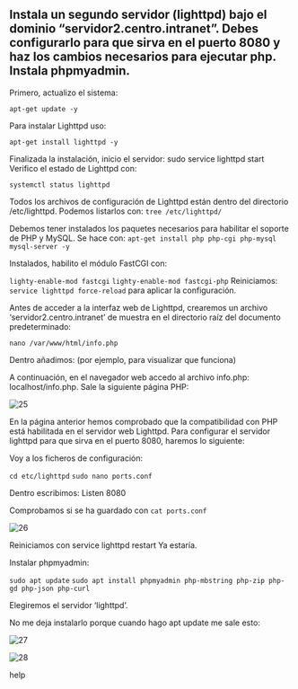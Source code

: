 <h2>Instala un segundo servidor (lighttpd) bajo el dominio “servidor2.centro.intranet”. Debes configurarlo para que sirva en el puerto 8080 y haz los cambios necesarios para ejecutar php. Instala phpmyadmin.
</h2>

Primero, actualizo el sistema:

```apt-get update -y```

Para instalar Lighttpd uso:

```apt-get install lighttpd -y```

Finalizada la instalación, inicio el servidor: sudo service lighttpd start
Verifico el estado de Lighttpd con: 

```systemctl status lighttpd```

Todos los archivos de configuración de Lighttpd están dentro del directorio /etc/lighttpd. Podemos listarlos con: ```tree /etc/lighttpd/```

Debemos tener instalados los paquetes necesarios para habilitar el soporte de PHP y MySQL.  Se hace con: ```apt-get install php php-cgi php-mysql mysql-server -y```

Instalados, habilito el módulo FastCGI con:

```lighty-enable-mod fastcgi```
```lighty-enable-mod fastcgi-php```
Reiniciamos: 
```service lighttpd force-reload``` para aplicar la configuración.

Antes de acceder a la interfaz web de Lighttpd, crearemos un archivo ‘servidor2.centro.intranet’ de muestra en el directorio raíz del documento predeterminado: 

```nano /var/www/html/info.php```

Dentro añadimos: <?php phpinfo(); ?> (por ejemplo, para visualizar que funciona)

A continuación, en el navegador web accedo al archivo info.php: localhost/info.php. Sale la siguiente página PHP:

![25](IMAGENES/25.png)

En la página anterior hemos comprobado que la compatibilidad con PHP está habilitada en el servidor web Lighttpd.
Para configurar el servidor lighttpd para que sirva en el puerto 8080, haremos lo siguiente:

Voy a los ficheros de configuración:

```cd etc/lighttpd```
```sudo nano ports.conf```

Dentro escribimos: Listen 8080

Comprobamos si se ha guardado con ```cat ports.conf```

![26](IMAGENES/26.png)

Reiniciamos con service lighttpd restart
Ya estaría.

Instalar phpmyadmin: 

```sudo apt update```
```sudo apt install phpmyadmin php-mbstring php-zip php-gd php-json php-curl```

Elegiremos el servidor ‘lighttpd’.

No me deja instalarlo porque cuando hago apt update me sale esto:

![27](IMAGENES/27.png)

![28](IMAGENES/28.png)

help

